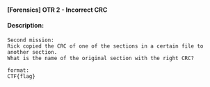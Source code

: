 #### [Forensics] OTR 2 - Incorrect CRC  

#### Description:   

```
Second mission:
Rick copied the CRC of one of the sections in a certain file to another section.
What is the name of the original section with the right CRC?

format:
CTF{flag}
```

